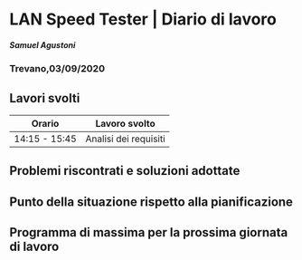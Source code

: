 # LAN Speed Tester | Diario di lavoro
##### Samuel Agustoni
### Trevano,03/09/2020
## Lavori svolti
| Orario | Lavoro svolto |
| ------ | ----------- |
| 14:15 - 15:45  | Analisi dei requisiti |
## Problemi riscontrati e soluzioni adottate
## Punto della situazione rispetto alla pianificazione
## Programma di massima per la prossima giornata di lavoro
